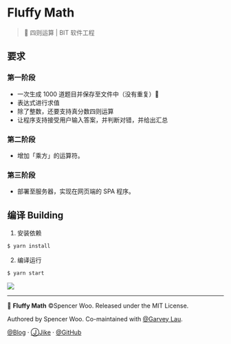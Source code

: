 # Fluffy Math

> 🔣 四则运算 | BIT 软件工程

## 要求

### 第一阶段

- 一次生成 1000 道题目并保存至文件中（没有重复）🚩
- 表达式进行求值
- 除了整数，还要支持真分数四则运算
- 让程序支持接受用户输入答案，并判断对错，并给出汇总

### 第二阶段

- 增加「乘方」的运算符。

### 第三阶段

- 部署至服务器，实现在网页端的 SPA 程序。

## 编译 Building

1. 安装依赖

```bash
$ yarn install
```

2. 编译运行

```bash
$ yarn start
```

![](https://i.loli.net/2018/12/29/5c26f9fa47377.png)

* * *

🔢 **Fluffy Math** ©Spencer Woo. Released under the MIT License.

Authored by Spencer Woo. Co-maintained with [@Garvey Lau](https://github.com/Garvey98).

[@Blog](https://spencerwoo.com/) · [ⒿJike](https://web.okjike.com/user/4DDA0425-FB41-4188-89E4-952CA15E3C5E/post) · [@GitHub](https://github.com/spencerwooo)